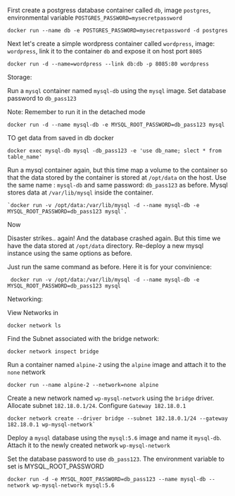 First create a postgress database container called `db`, image `postgres`, environmental variable `POSTGRES_PASSWORD=mysecretpassword`

```
docker run --name db -e POSTGRES_PASSWORD=mysecretpassword -d postgres
```


Next let's create a simple wordpress container called `wordpress`, image: `wordpress`, link it to the container `db` and expose it on host port `8085`
```
docker run -d --name=wordpress --link db:db -p 8085:80 wordpress
```


Storage: 


Run a  `mysql`  container named  `mysql-db`  using the  `mysql`  image. Set database password to  `db_pass123`

Note: Remember to run it in the detached mode
```
docker run -d --name mysql-db -e MYSQL_ROOT_PASSWORD=db_pass123 mysql
```
TO get data from saved in db  docker

```
docker exec mysql-db mysql -db_pass123 -e 'use db_name; slect * from table_name'
````



Run a mysql container again, but this time map a volume to the container so that the data stored by the container is stored at  `/opt/data`  on the host. Use the same name :  `mysql-db`  and same password:  `db_pass123`  as before. Mysql stores data at  `/var/lib/mysql`  inside the container.



```
`docker run -v /opt/data:/var/lib/mysql -d --name mysql-db -e MYSQL_ROOT_PASSWORD=db_pass123 mysql`.
```
Now

Disaster strikes.. again! And the database crashed again. But this time we have the data stored at  `/opt/data`  directory. Re-deploy a new mysql instance using the same options as before.

Just run the same command as before. Here it is for your convinience: 
```
 docker run -v /opt/data:/var/lib/mysql -d --name mysql-db -e MYSQL_ROOT_PASSWORD=db_pass123 mysql
 ```

Networking:

View Networks in 

```docker network ls```

Find the Subnet associated with the bridge network: 

```
docker network inspect bridge
```

Run a container named `alpine-2` using the `alpine` image and attach it to the `none` network

```
docker run --name alpine-2 --network=none alpine
```

Create a new network named `wp-mysql-network` using the `bridge` driver. Allocate subnet `182.18.0.1/24`. Configure `Gateway 182.18.0.1`




```
docker network create --driver bridge --subnet 182.18.0.1/24 --gateway 182.18.0.1 wp-mysql-network`
```


Deploy a  `mysql`  database using the  `mysql:5.6`  image and name it  `mysql-db`. Attach it to the newly created network  `wp-mysql-network`

Set the database password to use  `db_pass123`. The environment variable to set is  MYSQL_ROOT_PASSWORD


```
docker run -d -e MYSQL_ROOT_PASSWORD=db_pass123 --name mysql-db --network wp-mysql-network mysql:5.6
```



<!--stackedit_data:
eyJoaXN0b3J5IjpbLTUyMDc2MTM2NywtNTE2NTMzNDczXX0=
-->